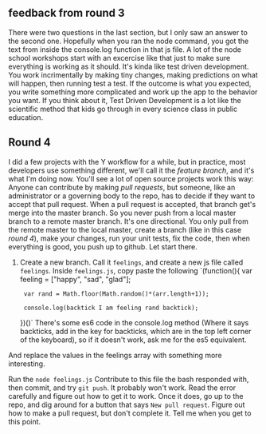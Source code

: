 ## feedback from round 3

There were two questions in the last section, but I only saw an answer to the second one.  Hopefully when you ran the node command, you got the text from inside the console.log function in that js file.  A lot of the node school workshops start with an excercise like that just to make sure everything is working as it should. It's kinda like test driven development. You work incrimentally by making tiny changes, making predictions on what will happen, then running test a test.  If the outcome is what you expected, you write something more complicated and work up the app to the behavior you want.  If you think about it, Test Driven Development is a lot like the scientific method that kids go through in every science class in public education.

## Round 4
I did a few projects with the Y workflow for a while, but in practice, most developers use something different, we'll call it the _feature branch_, and it's what I'm doing now.  You'll see a lot of open source projects work this way: Anyone can contribute by making _pull requests_, but someone, like an administrator or a governing body to the repo, has to decide if they want to accept that pull request. When a pull request is accepted, that branch get's merge into the master branch.  So you never push from a local master branch to a remote master branch.  It's one directional.  You only pull from the remote master to the local master, create a branch (like in this case _round 4_), make your changes, run your unit tests, fix the code, then when everything is good, you push up to github.  Let start there.

1. Create a new branch.  Call it `feelings`, and create a new js file called `feelings`. Inside `feelings.js`, copy paste the following
    `(function(){
        var feeling = ["happy", "sad", "glad"];

        var rand = Math.floor(Math.random()*(arr.length+1));

        console.log(backtick I am feeling rand backtick);

    })()`
There's some es6 code in the console.log method (Where it says backticks, add in the key for backticks, which are in the top left corner of the keyboard), so if it doesn't work, ask me for the es5 equivalent.

And replace the values in the feelings array with something more interesting.

Run the `node feelings.js` Contribute to this file the bash responded with, then commit, and try `git push`.  It probably won't work.  Read the error carefully and figure out how to get it to work.  Once it does, go up to the repo, and dig around for a button that says `New pull request`.  Figure out how to make a pull request, but don't complete it. Tell me when you get to this point.
